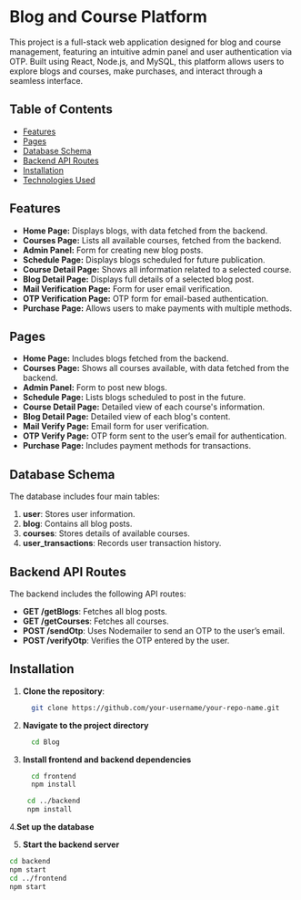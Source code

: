 # Blog and Course Platform

This project is a full-stack web application designed for blog and course management, featuring an intuitive admin panel and user authentication via OTP. Built using React, Node.js, and MySQL, this platform allows users to explore blogs and courses, make purchases, and interact through a seamless interface.

## Table of Contents
- [Features](#features)
- [Pages](#pages)
- [Database Schema](#database-schema)
- [Backend API Routes](#backend-api-routes)
- [Installation](#installation)
- [Technologies Used](#technologies-used)

## Features
- **Home Page:** Displays blogs, with data fetched from the backend.
- **Courses Page:** Lists all available courses, fetched from the backend.
- **Admin Panel:** Form for creating new blog posts.
- **Schedule Page:** Displays blogs scheduled for future publication.
- **Course Detail Page:** Shows all information related to a selected course.
- **Blog Detail Page:** Displays full details of a selected blog post.
- **Mail Verification Page:** Form for user email verification.
- **OTP Verification Page:** OTP form for email-based authentication.
- **Purchase Page:** Allows users to make payments with multiple methods.

## Pages

- **Home Page:** Includes blogs fetched from the backend.
- **Courses Page:** Shows all courses available, with data fetched from the backend.
- **Admin Panel:** Form to post new blogs.
- **Schedule Page:** Lists blogs scheduled to post in the future.
- **Course Detail Page:** Detailed view of each course's information.
- **Blog Detail Page:** Detailed view of each blog's content.
- **Mail Verify Page:** Email form for user verification.
- **OTP Verify Page:** OTP form sent to the user’s email for authentication.
- **Purchase Page:** Includes payment methods for transactions.

## Database Schema

The database includes four main tables:

1. **user**: Stores user information.
2. **blog**: Contains all blog posts.
3. **courses**: Stores details of available courses.
4. **user_transactions**: Records user transaction history.

## Backend API Routes

The backend includes the following API routes:

- **GET /getBlogs**: Fetches all blog posts.
- **GET /getCourses**: Fetches all courses.
- **POST /sendOtp**: Uses Nodemailer to send an OTP to the user’s email.
- **POST /verifyOtp**: Verifies the OTP entered by the user.

## Installation

1. **Clone the repository**:
   ```bash
     git clone https://github.com/your-username/your-repo-name.git
   ```
2. **Navigate to the project directory**
   ```bash
     cd Blog
   ```
3. **Install frontend and backend dependencies**
   ```bash
     cd frontend
     npm install
   ```
   ```bash
    cd ../backend
    npm install
   ```
4.**Set up the database**

5. **Start the backend server**
  ```bash
  cd backend
  npm start
  cd ../frontend
  npm start
```

   
